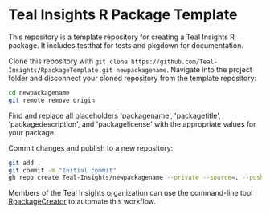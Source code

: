 # Teal Insights R Package Template

This repository is a template repository for creating a Teal Insights R package. It includes testthat for tests and pkgdown for documentation.

Clone this repository with `git clone https://github.com/Teal-Insights/RpackageTemplate.git newpackagename`. Navigate into the project folder and disconnect your cloned repository from the template repository:

```bash
cd newpackagename
git remote remove origin
```

Find and replace all placeholders 'packagename', 'packagetitle', 'packagedescription', and 'packagelicense' with the appropriate values for your package.

Commit changes and publish to a new repository:

```bash
git add .
git commit -m "Initial commit"
gh repo create Teal-Insights/newpackagename --private --source=. --push
```

Members of the Teal Insights organization can use the command-line tool [RpackageCreator](https://github.com/Teal-Insights/RpackageCreator) to automate this workflow.
